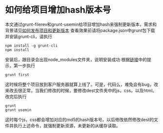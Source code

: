 # 如何给项目增加hash版本号
本文通过grunt-filerev和grunt-usemin给项目增加hash来强制更新版本，需求和背景请见[如何发布项目和更新版本](http://blog.csdn.net/baidu_35407267/article/details/53328307)
查看效果前请将package.json中grunt包下载并安装grunt-cli，请执行

```
npm install -g grunt-cli
npm install
```
安装后，跟目录会出现node_modules文件夹，说明安装成功
根据[链接](http://blog.csdn.net/baidu_35407267/article/details/53328307)中的提示，第一步执行

```
grunt first
```
这时候将整个项目放到客户服务器就算上线了。可是，代码么，难免会有bug，改来改去很正常，当我们修改的时候，要修改dest文件夹中的js，css，以及html。改完后执行

```
grunt 
grunt usemin
```
这时每个js，css都会增加对应的md5的hash版本号。以后修改依然修改dest的文件并执行上述命令，就强制更新资源，未更新的从缓存读取。

